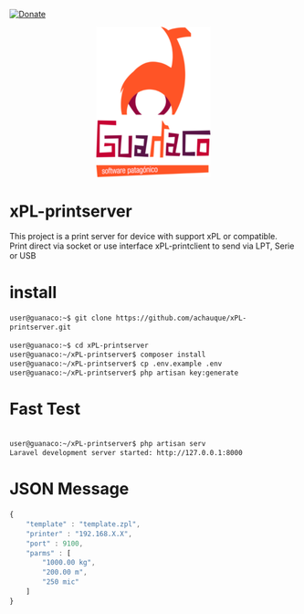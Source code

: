 [![Donate](https://img.shields.io/badge/Donate-PayPal-green.svg)](https://www.paypal.com/cgi-bin/webscr?cmd=_s-xclick&hosted_button_id=PQVMD5AQAPM48&source=url)

<p align="center"><img src="https://raw.githubusercontent.com/achauque/xPL-printserver/master/public/imgs/logo.png" width="200"></p>

# xPL-printserver

This project is a print server for device with support xPL or compatible.\
Print direct via socket or use interface xPL-printclient to send via LPT, Serie or USB

# install

```console
user@guanaco:~$ git clone https://github.com/achauque/xPL-printserver.git

user@guanaco:~$ cd xPL-printserver
user@guanaco:~/xPL-printserver$ composer install
user@guanaco:~/xPL-printserver$ cp .env.example .env
user@guanaco:~/xPL-printserver$ php artisan key:generate
```


# Fast Test

```console

user@guanaco:~/xPL-printserver$ php artisan serv
Laravel development server started: http://127.0.0.1:8000

```

# JSON Message

```js
{
    "template" : "template.zpl",
    "printer" : "192.168.X.X",
    "port" : 9100,
    "parms" : [
        "1000.00 kg",
        "200.00 m",
        "250 mic"
    ]
}
```